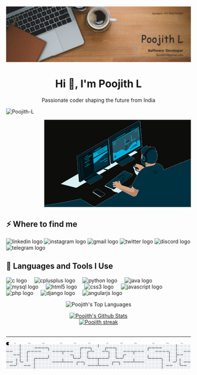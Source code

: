![](https://github.com/Poojith-L/Poojith-L/blob/main/Profile%20Banner.png)

<h1 align="center">Hi 👋, I'm Poojith L </h1>
<p align="center">Passionate coder shaping the future from India </p>
<p align="left"> <img src="https://komarev.com/ghpvc/?username=Poojith-L&label=Profile%20views&color=0e75b6&style=flat" alt="Poojith-L"/> </p>

<div align="right">
  <img alt="coding" width="400" src="https://github.com/Poojith-L/Poojith-L/blob/main/Coding%20GIF.gif">
</div>

<h2>⚡️ Where to find me</h2>
<div align="left">
  <img src="https://raw.githubusercontent.com/maurodesouza/profile-readme-generator/master/src/assets/icons/social/linkedin/default.svg" width="52" height="40" alt="linkedin 
  logo"/>
  <img src="https://raw.githubusercontent.com/maurodesouza/profile-readme-generator/master/src/assets/icons/social/instagram/default.svg" width="52" height="40" 
  alt="instagram logo"/>
  <img src="https://raw.githubusercontent.com/maurodesouza/profile-readme-generator/master/src/assets/icons/social/gmail/default.svg" width="52" height="40" alt="gmail 
  logo"/>
  <img src="https://raw.githubusercontent.com/maurodesouza/profile-readme-generator/master/src/assets/icons/social/twitter/default.svg" width="52" height="40" alt="twitter 
  logo"/>
  <img src="https://raw.githubusercontent.com/maurodesouza/profile-readme-generator/master/src/assets/icons/social/discord/default.svg" width="52" height="40" alt="discord 
  logo"/>
  <img src="https://raw.githubusercontent.com/maurodesouza/profile-readme-generator/master/src/assets/icons/social/telegram/default.svg" width="52" height="40" alt="telegram 
  logo"/>
</div>

<h2>🚀 Languages and Tools I Use</h2>
<div align="left">
  <img src="https://cdn.jsdelivr.net/gh/devicons/devicon/icons/c/c-original.svg" height="40" alt="c logo"  />
  <img width="12" />
  <img src="https://cdn.jsdelivr.net/gh/devicons/devicon/icons/cplusplus/cplusplus-original.svg" height="40" alt="cplusplus logo"  />
  <img width="12" />
  <img src="https://cdn.jsdelivr.net/gh/devicons/devicon/icons/python/python-original.svg" height="40" alt="python logo"  />
  <img width="12" />
  <img src="https://cdn.jsdelivr.net/gh/devicons/devicon/icons/java/java-original.svg" height="40" alt="java logo"  />
  <img width="12" />
  <img src="https://cdn.jsdelivr.net/gh/devicons/devicon/icons/mysql/mysql-original.svg" height="40" alt="mysql logo"  />
  <img width="12" />
  <img src="https://cdn.jsdelivr.net/gh/devicons/devicon/icons/html5/html5-original.svg" height="40" alt="html5 logo"  />
  <img width="12" />
  <img src="https://cdn.jsdelivr.net/gh/devicons/devicon/icons/css3/css3-original.svg" height="40" alt="css3 logo"  />
  <img width="12" />
  <img src="https://cdn.jsdelivr.net/gh/devicons/devicon/icons/javascript/javascript-original.svg" height="40" alt="javascript logo"  />
  <img width="12" />
  <img src="https://cdn.jsdelivr.net/gh/devicons/devicon/icons/php/php-original.svg" height="40" alt="php logo"  />
  <img width="12" />
  <img src="https://cdn.jsdelivr.net/gh/devicons/devicon/icons/django/django-plain.svg" height="40" alt="django logo"  />
  <img width="12" />
  <img src="https://cdn.jsdelivr.net/gh/devicons/devicon/icons/angularjs/angularjs-original.svg" height="40" alt="angularjs logo"  />
</div>

<div align="center">
  <p><img alt="Poojith's Top Languages" src="https://github-readme-stats.vercel.app/api/top-langs/?  
  username=Poojith-L&langs_count=8&count_private=true&layout=compact&theme=react&hide_border=true&bg_color=0D1117"/></p>
</div>

<div align="center"> <a href="https://github.com/Poojith-L">
  <img alt="Poojith's Github Stats" src="https://github-readme-stats.vercel.app/api? 
  username=Poojith-L&show_icons=true&count_private=true&theme=react&hide_border=true&bg_color=0D1117" /></a>
</div>

<div align="center">
  <a href="https://github.com/Poojith-L"><img title="🔥 Get streak stats for your profile at git.io/streak-stats" alt="Poojith streak" src="https://github-readme-streak- 
  stats.herokuapp.com/?user=Poojith-L&theme=black-ice&hide_border=true&stroke=0000&background=060A0CD0"/></a>
</div>

<br/>
<hr/>

<div align="center">
  <picture>
    <source media="(prefers-color-scheme: dark)" srcset="https://raw.githubusercontent.com/Poojith-L/Poojith-L/output/pacman-contribution-graph-dark.svg">
    <source media="(prefers-color-scheme: light)" srcset="https://raw.githubusercontent.com/Poojith-L/Poojith-L/output/pacman-contribution-graph.svg">
    <img alt="pacman contribution graph" src="https://raw.githubusercontent.com/Poojith-L/Poojith-L/output/pacman-contribution-graph.svg">
  </picture>
</div>

<!-- <div align="center">

  ![snake gif](https://github.com/Poojith-L/Poojith-L/blob/output/github-snake-dark.svg)
</div> -->
